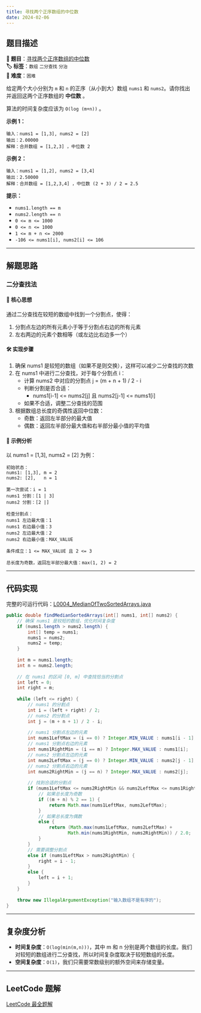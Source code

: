 ```yaml
---
title: 寻找两个正序数组的中位数
date: 2024-02-06
---
```


## 题目描述

**🔗 题目**：[寻找两个正序数组的中位数](https://leetcode.cn/problems/median-of-two-sorted-arrays/)  
**🏷️ 标签**：`数组` `二分查找` `分治`  
**🔴 难度**：`困难`  

给定两个大小分别为 `m` 和 `n` 的正序（从小到大）数组 `nums1` 和 `nums2`。请你找出并返回这两个正序数组的 **中位数** 。

算法的时间复杂度应该为 `O(log (m+n))` 。

**示例 1：**
```
输入：nums1 = [1,3], nums2 = [2]
输出：2.00000
解释：合并数组 = [1,2,3] ，中位数 2
```

**示例 2：**
```
输入：nums1 = [1,2], nums2 = [3,4]
输出：2.50000
解释：合并数组 = [1,2,3,4] ，中位数 (2 + 3) / 2 = 2.5
```

**提示：**
- `nums1.length == m`
- `nums2.length == n`
- `0 <= m <= 1000`
- `0 <= n <= 1000`
- `1 <= m + n <= 2000`
- `-106 <= nums1[i], nums2[i] <= 106`

---

## 解题思路

### 二分查找法

#### 📝 核心思想
通过二分查找在较短的数组中找到一个分割点，使得：
1. 分割点左边的所有元素小于等于分割点右边的所有元素
2. 左右两边的元素个数相等（或左边比右边多一个）

#### 🛠️ 实现步骤
1. 确保 nums1 是较短的数组（如果不是则交换），这样可以减少二分查找的次数
2. 在 nums1 中进行二分查找，对于每个分割点 i：
   - 计算 nums2 中对应的分割点 j = (m + n + 1) / 2 - i
   - 判断分割是否合适：
     * nums1[i-1] <= nums2[j] 且 nums2[j-1] <= nums1[i]
   - 如果不合适，调整二分查找的范围
3. 根据数组总长度的奇偶性返回中位数：
   - 奇数：返回左半部分的最大值
   - 偶数：返回左半部分最大值和右半部分最小值的平均值

#### 🧩 示例分析
以 nums1 = [1,3], nums2 = [2] 为例：

```text
初始状态：
nums1: [1,3], m = 2
nums2: [2],   n = 1

第一次尝试：i = 1
nums1 分割：[1 | 3]
nums2 分割：[2 |]

检查分割点：
nums1 左边最大值：1
nums1 右边最小值：3
nums2 左边最大值：2
nums2 右边最小值：MAX_VALUE

条件成立：1 <= MAX_VALUE 且 2 <= 3

总长度为奇数，返回左半部分最大值：max(1, 2) = 2
```

---

## 代码实现

完整的可运行代码：[L0004_MedianOfTwoSortedArrays.java](../src/main/java/L0004_MedianOfTwoSortedArrays.java)

```java
public double findMedianSortedArrays(int[] nums1, int[] nums2) {
    // 确保 nums1 是较短的数组，优化时间复杂度
    if (nums1.length > nums2.length) {
        int[] temp = nums1;
        nums1 = nums2;
        nums2 = temp;
    }
    
    int m = nums1.length;
    int n = nums2.length;
    
    // 在 nums1 的区间 [0, m] 中查找恰当的分割点
    int left = 0;
    int right = m;
    
    while (left <= right) {
        // nums1 的分割点
        int i = (left + right) / 2;
        // nums2 的分割点
        int j = (m + n + 1) / 2 - i;
        
        // nums1 分割点左边的元素
        int nums1LeftMax = (i == 0) ? Integer.MIN_VALUE : nums1[i - 1];
        // nums1 分割点右边的元素
        int nums1RightMin = (i == m) ? Integer.MAX_VALUE : nums1[i];
        // nums2 分割点左边的元素
        int nums2LeftMax = (j == 0) ? Integer.MIN_VALUE : nums2[j - 1];
        // nums2 分割点右边的元素
        int nums2RightMin = (j == n) ? Integer.MAX_VALUE : nums2[j];
        
        // 找到合适的分割点
        if (nums1LeftMax <= nums2RightMin && nums2LeftMax <= nums1RightMin) {
            // 如果总长度为奇数
            if ((m + n) % 2 == 1) {
                return Math.max(nums1LeftMax, nums2LeftMax);
            }
            // 如果总长度为偶数
            else {
                return (Math.max(nums1LeftMax, nums2LeftMax) + 
                       Math.min(nums1RightMin, nums2RightMin)) / 2.0;
            }
        }
        // 需要调整分割点
        else if (nums1LeftMax > nums2RightMin) {
            right = i - 1;
        }
        else {
            left = i + 1;
        }
    }
    
    throw new IllegalArgumentException("输入数组不是有序的");
}
```

---

## 复杂度分析

- **时间复杂度**：`O(log(min(m,n)))`，其中 m 和 n 分别是两个数组的长度。我们对较短的数组进行二分查找，所以时间复杂度取决于较短数组的长度。
- **空间复杂度**：`O(1)`，我们只需要常数级别的额外空间来存储变量。

---

## LeetCode 题解

[LeetCode 最全题解](https://github.com/LjyYano/LeetCode) 